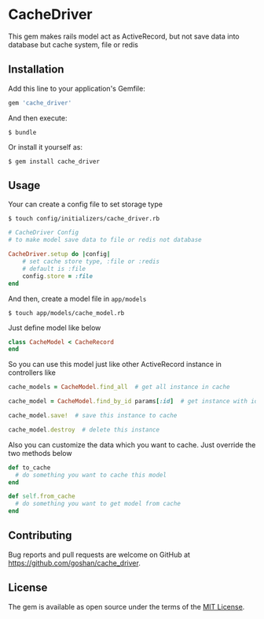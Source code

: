 # CacheDriver

This gem makes rails model act as ActiveRecord, but not save data into database but cache system, file or redis

## Installation

Add this line to your application's Gemfile:

```ruby
gem 'cache_driver'
```

And then execute:

    $ bundle

Or install it yourself as:

    $ gem install cache_driver

## Usage

Your can create a config file to set storage type  

    $ touch config/initializers/cache_driver.rb

```ruby
# CacheDriver Config
# to make model save data to file or redis not database

CacheDriver.setup do |config|
	# set cache store type, :file or :redis
	# default is :file
	config.store = :file
end
```

And then, create a model file in `app/models`  

    $ touch app/models/cache_model.rb

Just define model like below  

```ruby
class CacheModel < CacheRecord
end
```

So you can use this model just like other ActiveRecord instance in controllers like

```ruby
cache_models = CacheModel.find_all  # get all instance in cache  

cache_model = CacheModel.find_by_id params[:id]  # get instance with id

cache_model.save!  # save this instance to cache

cache_model.destroy  # delete this instance
```

Also you can customize the data which you want to cache. 
Just override the two methods below

```ruby
def to_cache
  # do something you want to cache this model
end

def self.from_cache
  # do something you want to get model from cache
end
```

## Contributing

Bug reports and pull requests are welcome on GitHub at https://github.com/goshan/cache_driver.  


## License

The gem is available as open source under the terms of the [MIT License](http://opensource.org/licenses/MIT).

